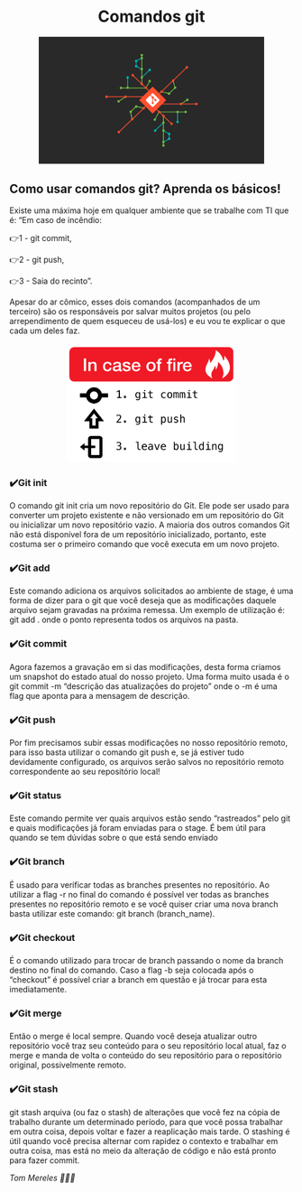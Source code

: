 <body>
    <main>
        <h1 align="center">Comandos git</h1>
            <p align="center">
        <img src="img_readme/git.png" width="400">
    </p>
    </main>
    <h2>Como usar comandos git? Aprenda os básicos!</h2>
    <p>
    <p>
        Existe uma máxima hoje em qualquer ambiente que se trabalhe com TI que é: “Em caso de incêndio:
    </p>
    <p>👉1 - git commit,</p>
    <p>👉2 - git push,</p>
    <p>👉3 - Saia do recinto”.</p>
    Apesar do ar cômico, esses dois comandos (acompanhados de um terceiro) são
    os responsáveis por salvar muitos projetos (ou pelo arrependimento de quem esqueceu de usá-los) e eu vou te
    explicar o que cada um deles faz.
    </p>
    <p align="center">
        <img src="img_readme/fire.png" width="300">
    </p>
    <h3><strong>✔️Git init</strong></h3>
    <p>
        O comando git init cria um novo repositório do Git. Ele pode ser usado para converter um projeto existente e não
        versionado em um repositório do Git ou inicializar um novo repositório vazio. A maioria dos outros comandos Git
        não está disponível fora de um repositório inicializado, portanto, este costuma ser o primeiro comando que você
        executa em um novo projeto.
    </p>
    <h3><strong>✔️Git add</strong></h3>
    <p>
        Este comando adiciona os arquivos solicitados ao ambiente de stage, é uma forma de dizer para o git que você
        deseja que as modificações daquele arquivo sejam gravadas na próxima remessa. Um exemplo de utilização é: git
        add . onde o ponto representa todos os arquivos na pasta.
    </p>
    <h3><strong>✔️Git commit</strong></h3>
    <p>
        Agora fazemos a gravação em si das modificações, desta forma criamos um snapshot do estado atual do nosso
        projeto. Uma forma muito usada é o git commit -m “descrição das atualizações do projeto” onde o -m é uma flag
        que aponta para a mensagem de descrição.
    </p>
    <h3><strong>✔️Git push</strong></h3>
    <p>
        Por fim precisamos subir essas modificações no nosso repositório remoto, para isso basta utilizar o comando git
        push e, se já estiver tudo devidamente configurado, os arquivos serão salvos no repositório remoto
        correspondente ao seu repositório local!
    </p>
    <h3><strong>✔️Git status</strong></h3>
    <p>
        Este comando permite ver quais arquivos estão sendo “rastreados” pelo git e quais modificações já foram enviadas
        para o stage. É bem útil para quando se tem dúvidas sobre o que está sendo enviado
    </p>
    <h3><strong>✔️Git branch</strong></h3>
    <p>
        É usado para verificar todas as branches presentes no repositório. Ao utilizar a flag -r no final do comando é
        possível ver todas as branches presentes no repositório remoto e se você quiser criar uma nova branch basta
        utilizar este comando: git branch (branch_name).
    </p>
    <h3><strong>✔️Git checkout</strong></h3>
    <p>
        É o comando utilizado para trocar de branch passando o nome da branch destino no final do comando. Caso a flag
        -b seja colocada após o “checkout” é possível criar a branch em questão e já trocar para esta imediatamente.
    </p>
    <h3><strong>✔️Git merge</strong></h3>
    <p>
        Então o merge é local sempre. Quando você deseja atualizar outro repositório você traz seu conteúdo para o seu
        repositório local atual, faz o merge e manda de volta o conteúdo do seu repositório para o repositório original,
        possivelmente remoto.
    </p>
    <h3><strong>✔️Git stash</strong></h3>
    <p>
        git stash arquiva (ou faz o stash) de alterações que você fez na cópia de trabalho durante um determinado período, para que você possa trabalhar em outra coisa, depois voltar e fazer a reaplicação mais tarde. O stashing é útil quando você precisa alternar com rapidez o contexto e trabalhar em outra coisa, mas está no meio da alteração de código e não está pronto para fazer commit.
    </p>
    <p>
    <footer>
        <address>Tom Mereles 👨🏻‍💻</address>
    </footer>
    </p>
</body>
